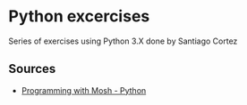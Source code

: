 # Python excercises
Series of exercises using Python 3.X done by Santiago Cortez

## Sources
- [Programming with Mosh - Python](https://www.youtube.com/watch?v=_uQrJ0TkZlc&t=161s)